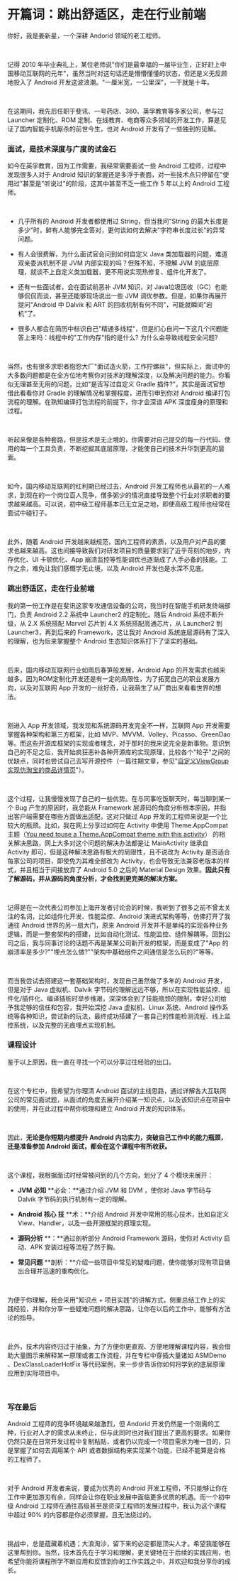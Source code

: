 # 开篇词：跳出舒适区，走在行业前端

你好，我是姜新星，一个深耕 Andorid 领域的老工程师。

<br />

记得 2010 年毕业典礼上，某位老师说"你们是最幸福的一届毕业生，正好赶上中国移动互联网的元年"，虽然当时对这句话还是懵懵懂懂的状态，但还是义无反顾地投入了 Android 开发这波浪潮。"一厘米宽，一公里深"，一干就是十年。

<br />

在这期间，我先后任职于斐讯、一号药店、360、英孚教育等多家公司，参与过 Launcher 定制化、ROM 定制、在线教育、电商等众多领域的开发工作，算是见证了国内智能手机厮杀的前世今生，也对 Android 开发有了一些独到的见解。

### 面试，是技术深度与广度的试金石

如今在英孚教育，因为工作需要，我经常需要面试一些 Android 工程师，过程中发现很多人对于 Android 知识的掌握还是多浮于表面，对一些技术点只停留在"使用过"甚至是"听说过"的阶段，这其中甚至不乏一些工作 5 年以上的 Android 工程师。

<br />

* 几乎所有的 Android 开发者都使用过 String，但当我问"String 的最大长度是多少"时，鲜有人能够完全答对，更何谈如何去解决"字符串长度过长"的异常问题。

* 有人会很费解，为什么面试官会问到如何自定义 Java 类加载器的问题，难道双亲委派机制不是 JVM 内部实现的吗？但殊不知，不理解 JVM 的底层原理，就谈不上自定义类加载器，更不用说实现热修复、组件化开发了。

* 还有一些面试者，会在面试前恶补 JVM 知识，对 Java垃圾回收（GC）也能够侃侃而谈，甚至还能够现场说出一些 JVM 调优参数。但是，如果你再展开提问"Android 中 Dalvik 和 ART 的回收机制有何不同"，可能就瞬间"宕机"了。

* 很多人都会在简历中标识自己"精通多线程"，但是扪心自问一下这几个问题能答上来吗：线程中的"工作内存"指的是什么? 为什么会导致线程安全问题?

<br />

当然，也有很多求职者抱怨大厂"面试造火箭，工作拧螺丝"，但实际上，面试中的大多数问题都是在全方位地考察你对技术的理解深度，以及解决问题的能力。你看似无理甚至无用的问题，比如"是否写过自定义 Gradle 插件?"，其实是面试官想借此看看你对 Gradle 的理解情况和掌握程度，进而引申到你对 Android 编译打包流程的理解。在熟知编译打包流程的前提下，你才会深谙 APK 深度瘦身的原理和过程。

<br />

听起来像是各种套路，但是技术是无止境的，你需要对自己提交的每一行代码、使用的每一个工具负责，不断挖掘其底层原理，才能使自己的技术升华到更高的层面。

<br />

如今，国内移动互联网的红利期已经过去，Android 开发工程师也从最初的一人难求，到现在的一个岗位百人竞争，僧多粥少的情况直接导致整个行业对求职者的要求越来越高。可以说，初中级工程师基本已无立足之地，即使高级工程师也经常在面试中碰钉子。

<br />

此外，随着 Android 开发越来越规范，国内工程师的素质，以及用户对产品的要求也越来越高。这也间接导致我们对研发项目的质量要求到了近乎苛刻的地步，内存优化、UI 卡顿优化、App 崩溃监控等性能调优也逐渐成了人手必备的技能。工作之余，难免让我们感慨学无止境，以及 Android 开发也是水深不见底。

### 跳出舒适区，走在行业前端

我的第一份工作是在斐讯这家专攻通信设备的公司，我当时在智能手机研发终端部门，负责 Android 2.2 系统中 Launcher2 的定制化。随后 Android 系统不断升级，从 2.X 系统搭配 Marvel 芯片到 4.X 系统搭配高通芯片，从 Launcher2 到 Launcher3，再到后来的 Framework，这让我对 Android 系统底层源码有了深入的理解，也为后来掌握整个 Android 生态知识体系打下了坚实的基础。

<br />

后来，国内移动互联网行业如雨后春笋般发展，Android App 的开发需求也越来越多。因为ROM定制化开发还是有一定的局限性，为了拓宽自己的职业发展方向，以及对互联网 App 开发的一丝好奇，让我萌生了从厂商出来看看世界的想法。

<br />

刚进入 App 开发领域，我发现和系统源码开发完全不一样，互联网 App 开发需要掌握各种架构和第三方框架，比如 MVP、MVVM、Volley、Picasso、GreenDao 等。而这些开源库框架的实现或者理念，对于那时的我来说完全是新事物。意识到自己的不足之后，我开始疯狂恶补各种开源库的实现原理，比较各个"轮子"之间的优缺点，同时也尝试自己去写开源控件（一篇往期文章，参见"[自定义ViewGroup实现仿淘宝的商品详情页](https://blog.csdn.net/zxm317122667/article/details/47018357)"）。

<br />

这个过程，让我慢慢发现了自己的一些优势。在与同事吃饭聊天时，每当聊到某一个 Bug 产生的原因时，我总能从 Framework 层源码的角度分析根本原因，并指出客户端需要在哪些方面做出适配，这对只做过 App 开发的工程师来说是一个比较大的瓶颈。比如，我在网上分享过如何在 Activity 中使用 Theme.AppCompat 主题（[You need to](https://blog.csdn.net/zxm317122667/article/details/50984644)[use a Theme.AppCompat theme with this activity](https://blog.csdn.net/zxm317122667/article/details/50984644)） 的相关解决思路，网上大多对这个问题的解决办法都是让 MainActivity 继承自 Activity 即可，但是这种解决思路有极大的局限性，且不说改为 Activity 是否适合每家公司的项目，即使免为其难全部改为 Activity，也会导致无法兼容老版本的样式，并且相当于间接放弃了 Android 5.0 之后的 Material Design 效果。**因此****只有了解源码，并从源码的角度分析，才会找到更完美的解决方案****。**

<br />

记得是在一次代表公司参加上海开发者讨论会的时候，我听到了很多之前不曾太关注的名词，比如组件化开发、性能监控、Android 演进式架构等等，仿佛打开了我通往 Android 世界的另一扇大门，原来 Android 开发并不是单纯的实现各种业务逻辑，而是一整套架构的搭建，比如自动化测试、性能监控、组件解耦等。回到公司之后，我与同事讨论的话题不再是某某公司新开发的框架，而是变成了"App 的崩溃率是多少?""埋点怎么做?""架构中基础组件之间通信是怎么玩的?"等等。

<br />

而当我尝试去搭建这一套基础架构时，发现自己虽然做了多年的 Android 开发，但是对于 Java 虚拟机、Dalvik 字节码的理解远远不够，所以在实现性能监控、组件化/插件化、编译插桩时举步维艰，深深体会到了技能瓶颈的限制。幸好公司给予我足够的信任和包容，我开始深挖 Java 虚拟机、Linux 系统、Android 操作系统等各种知识，尝试新的玩法，最终成功搭建了一套自己的性能检测流程、线上监控系统，以及完整的无痕埋点实现机制。

### 课程设计

鉴于以上原因，我一直在寻找一个可以分享过往经验的出口。

<br />

在这个专栏中，我希望为你理清 Android 面试的主线思路，通过详解各大互联网公司的常见面试题，从面试的角度去展开介绍某一知识点，以及该知识点在项目中的使用，并在此过程中帮你梳理和建立 Android 开发的知识体系。

<br />

因此，**无论是你短期内想提升 Android 内功实力，突破自己工作中的能力瓶颈，还是准备参加 Android 面试，都会在这个课程中有所收获。**

<br />

这个课程，我根据面试时经常被问到的几个方向，划分了 4 个模块来展开：

* **JVM** **必知** **必会：**通过介绍 JVM 和 DVM ，使你对 Java 字节码与 Dalvik 字节码的执行机制有一定的理解。

* **Android** **核心** **技** **术：**介绍 Android 开发中常用的核心技术，比如自定义 View、Handler，以及一些开源框架的原理实现。

* **源码分析** **：**通过剖析部分 Android Framework 源码，使你对 Activity 启动、APK 安装过程等流程了然于胸。

* **常见问题** **剖析：**介绍一些项目中常见的疑难问题，使你能够对现有项目做出合理并迅速的重构优化。

<br />

为便于你理解，我会采用"知识点 + 项目实践"的讲解方式，侧重总结工作上的实践经验，并和你分享一些疑难问题的解决思路，让你在以后的工作中，能够有方法论的指导。

<br />

此外，技术内容终归过于抽象，为了方便你更直观、方便地理解课程内容，我会借助大量图示来解释某一原理或者工作流程，并在专栏中穿插大量诸如 ASMDemo 、DexClassLoaderHotFix 等代码案例，来一步步告诉你如何将学到的底层原理应用到实际项目中。

<br />


<Image alt="" src="https://s0.lgstatic.com/i/image3/M01/02/5F/Ciqah1568laAah6JAAQp9HVKecg030.png"/> 


### 写在最后

Android 工程师的竞争环境越来越激烈，但 Andorid 开发仍然是一个刚需的工种，行业对人才的需求从未终止，但与此同时也对我们提出了更高的要求。如果你仍然只是在日常开发过程中复制粘贴，或者仍以完成一个项目需求为唯一目的，只是掌握了如何去调用某个 API 或者数据结构来实现某个功能，已经不能算是合格的工程师了。

<br />

对于 Android 开发者来说，要成为优秀的 Android 开发工程师，不只能够让你在工作中更加游刃有余，同样会让你在职业发展中面临更多优质的机遇。而一个初中级 Android 工程师在通往高级甚至是资深工程师的发展过程中，我认为这个课程中超过 90% 的内容都是你必须掌握，且无法绕过的。

<br />

挑战中，总是蕴藏着机遇；大浪淘沙，留下来的必定都是顶尖人才。希望我能够在这里帮到你。当然，技术首先在于学习和理解，更关键地在于后续的实践应用，也希望你能将课程所学不断应用和反馈到你的工作实践之中，并欢迎和我分享你的成长。

<br />


